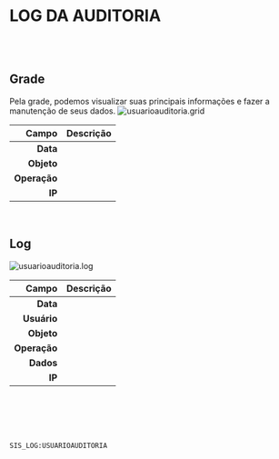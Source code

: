 # LOG DA AUDITORIA
<br>
<br>

## Grade
Pela grade, podemos visualizar suas principais informações e fazer a manutenção de seus dados.
![usuarioauditoria.grid](https://raw.githubusercontent.com/netforcews/docs-erp/master/geral/imagens/usuarioauditoria.grid.png)

Campo | Descrição
--:|---
**Data** | 
**Objeto** | 
**Operação** | 
**IP** | 
<br>

## Log
![usuarioauditoria.log](https://raw.githubusercontent.com/netforcews/docs-erp/master/geral/imagens/usuarioauditoria.log.png)

Campo | Descrição
--:|---
**Data** | 
**Usuário** | 
**Objeto** | 
**Operação** | 
**Dados** | 
**IP** | 
<br>
<br>
<br>
<br>

```SIS_LOG:USUARIOAUDITORIA```
